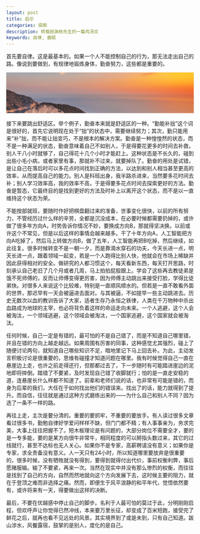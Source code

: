 ```yaml
---
layout: post
title: 启示
categories: 探索
description: 转载田渊栋先生的一篇鸡汤文
keywords: 自律, 磨砺
---
```


首先要自律。这是最基本的。如果一个人不能控制自己的行为，那无法走出自己的路。像说到要做到，有规律地锻炼身体，勤奋努力，这些都是重要的。

![](/images/ALGO/T9.png)

接下来要跳出舒适区。举个例子，勤奋本来就是舒适区的一种。“勤能补拙”这个词是很好的，首先它说明现在处于“拙”的状态中，需要继续努力；其次，勤只能用来“补”拙，而不能让拙变巧，不是根本的解决方案。勤奋是一种惶惶然的状态，而不是一种满足的状态，勤奋意味着自己不如别人，于是得要花更多的时间去补救，别人干八小时就够了，自己得花十几个小时才能赶上。这种状态是不长久的，碰到出些小毛小病，或者家里有事，那就补不过来，就要掉队了。勤奋的用处是试错，是让自己在落后时可以多花点时间找到正确的方法，以达到和别人相当甚至更高的效率，从而提高自己的能力。别人是科班出身，我半路杀进来，当然要多花时间去补；别人学习效率高，我的效率不高，于是得要多花点时间去探索更好的方法。勤奋是暂态，它最终目的是找到更好的方法及时补上以离开这个状态，而不是以一直维持这个状态为荣。

不能按部就班，要随时作好把棋盘翻过来的准备，世事变化很快，以前的所有努力，不管经历过什么样的辛劳，全都是沉没成本，在必要时候都需要扔掉的，或许做了很多年方向A，时势告诉你情况不妙，要换成方向B，那就得坚决换。以前或许这个不常见，但是以后这样的事情会越来越多。干了十年方向A，人工智能把方向A吃掉了，然后马上转做方向B，做了五年，人工智能再把B吃掉，然后继续，如此往复。很多时候转变不是一朝一夕，而是靠滴水穿石的功夫，今天长进一点，明天长进一点，跟着领域一起变，若是一个人跑得比别人快，他就会在市场上稀缺并因此获得相对的安全。做研究的人都习惯这个，每天看新东西，每天打开思路，时刻承认自己老旧了几个月或者几周，马上拍拍屁股跟上。学会了这些再去教徒弟是饿不死师傅的，反而让师傅变得更厉害，因为师傅主动跳出来接受打脸，学得比徒弟快。对很多人来说这个比较难，特别是一直顺风顺水的。但若是一直不敢看外面的世界，那迟早有一天会被逼进去面对。与其被逼，不如提早一些主动跳进去。历史无数次以血的教训告诉了大家，适者生存乃永恒之铁律，人类在千万物种中杀出血路成为地球的主宰，也必将背负着这样的命运走向未来。一个人逃避，这个人会被淘汰，一个领域逃避，这个领域会被淘汰，一个国家逃避，这个国家就会被淘汰。

任何时候，自己一定是有错的，最可怕的不是自己错了，而是不知道自己哪里错，并且在错的方向上越走越远。如果周围有厉害的同事，这种感觉尤其强烈，碰上了随便讨论两句，就知道自己哪些知识不足，暗地里记下马上回去补。为此，主动发言积极讨论是很重要的，思维有碰撞才知道问题在哪里。我有时候觉得自己一直在悬崖边上走，也许之前走得还行，但那都过去了，下一步随时有可能踏进崖边的泥地即将摔倒。踏错了不要紧，及时发现自己错了收脚就行；怕的是一直走安稳的道，连悬崖长什么样都不知道了。前辈和老师们说的话，也非常有可能是错的，而身为后辈的我们，大任在于如何找出他们的错误来。找出了的话，能力就得到了提升。而自信，往往就是通过这种方式磨练出来的——为什么自己和别人不同？因为选了一条不一样的路。

再往上走，主次是要分清的。重要的要抓牢，不重要的要放手。有人读过很多文章看过很多书，勤勉自律好学爱问样样不缺，但门门都不精；有人事事亲为，务求完美，大事上往往把握不了。短木板理论是有问题的，大部分岗位不需要全才，要的是一专多能，要的是某方向很牛非常牛，相同程度的可以掰指头数过来，其它的过线就行，甚至不达标也无人关心。如果你不是专家，高薪聘请没有意义；如果你是专家，求全责备没有意义。人一天只有24小时，所以知道哪里要放弃是很重要的，很多时候，没有牺牲就没有得到，要得到就得付出代价，事前权衡利弊，事后愿赌服输。输了不要紧，再来一次。当然在现实中并没有那么惨烈的权衡，而往往是找到了自己的方向，自然而然地就向这个方向发展下去，这时候主要的阻力，就在于登顶之难而非选择之痛。然而，即便生于风平浪静的和平年代，觉悟依然要有，或许将来有一天，得要做出这样的决断。

最后，不要在优越感中停止自己的脚步。名利于人最可怕的莫过于此，分明刚刚启程，但欢呼声让你觉得已然冲线，本来要万里长征，却变成了百米短跑，接受完了鲜花之后，就再也看不见远处的风景。其实境界到了或是未到，只有自己知道。跋山涉水，风餐露宿，鼓掌的是别人，度化的是自己。
